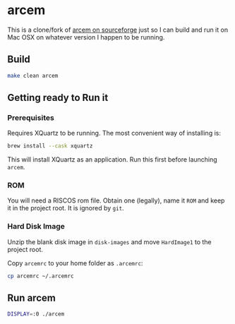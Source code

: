 # arcem

This is a clone/fork of [arcem on sourceforge](http://arcem.sourceforge.net) just so I can build and run it on Mac OSX on whatever version I happen to be running.

## Build

```bash
make clean arcem
```

## Getting ready to Run it

### Prerequisites

Requires XQuartz to be running. The most convenient way of installing is:

```bash
brew install --cask xquartz
```

This will install XQuartz as an application. Run this first before launching `arcem`.

### ROM

You will need a RISCOS rom file. Obtain one (legally), name it `ROM` and keep it in the project root. It is ignored by `git`.

### Hard Disk Image

Unzip the blank disk image in `disk-images` and move `HardImage1` to the project root.

Copy `arcemrc` to your home folder as `.arcemrc`:

```bash
cp arcemrc ~/.arcemrc
```

## Run arcem

```bash
DISPLAY=:0 ./arcem
```
